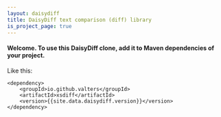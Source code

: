 ```yaml
---
layout: daisydiff
title: DaisyDiff text comparison (diff) library
is_project_page: true
---
```

#### Welcome. To use this DaisyDiff clone, add it to Maven dependencies of your project.

Like this:

~~~~
<dependency>
    <groupId>io.github.valters</groupId>
    <artifactId>xsdiff</artifactId>
    <version>{{site.data.daisydiff.version}}</version>
</dependency>
~~~~
